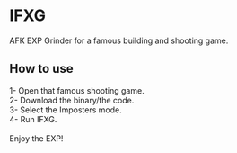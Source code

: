# IFXG
AFK EXP Grinder for a famous building and shooting game.

## How to use

1- Open that famous shooting game.<br>
2- Download the binary/the code.<br>
3- Select the Imposters mode.<br>
4- Run IFXG.<br>
<br>
Enjoy the EXP!
